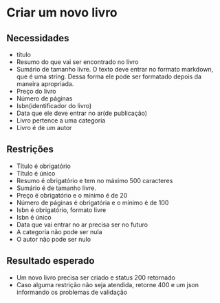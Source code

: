 # Criar um novo livro

## Necessidades
- título
- Resumo do que vai ser encontrado no livro
- Sumário de tamanho livre. O texto deve entrar no formato markdown, que é uma string. Dessa forma ele pode ser formatado depois da maneira apropriada.
- Preço do livro
- Número de páginas
- Isbn(identificador do livro)
- Data que ele deve entrar no ar(de publicação)
- Livro pertence a uma categoria
- Livro é de um autor

## Restrições
- Título é obrigatório
- Título é único
- Resumo é obrigatório e tem no máximo 500 caracteres
- Sumário é de tamanho livre.
- Preço é obrigatório e o mínimo é de 20
- Número de páginas é obrigatória e o mínimo é de 100
- Isbn é obrigatório, formato livre
- Isbn é único
- Data que vai entrar no ar precisa ser no futuro
- A categoria não pode ser nula
- O autor não pode ser nulo

## Resultado esperado
- Um novo livro precisa ser criado e status 200 retornado
- Caso alguma restrição não seja atendida, retorne 400 e um json informando os problemas de validação